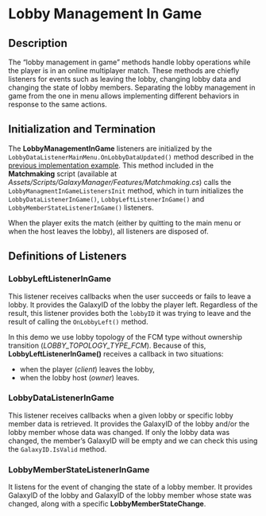 # Lobby Management In Game

## Description

The “lobby management in game” methods handle lobby operations while the player is in an online multiplayer match. These methods are chiefly listeners for events such as leaving the lobby, changing lobby data and changing the state of lobby members. Separating the lobby management in game from the one in menu allows implementing different behaviors in response to the same actions.

## Initialization and Termination

The **LobbyManagementInGame** listeners are initialized by the `LobbyDataListenerMainMenu.OnLobbyDataUpdated()` method described in the [previous implementation example](demo-lobby-mgmnt-main-menu-implementation.md#lobbydatalistenermainmenuonlobbydataupdated-callback). This method included in the **Matchmaking** script (available at *Assets/Scripts/GalaxyManager/Features/Matchmaking.cs*) calls the `LobbyManagmentInGameListenersInit` method, which in turn initializes the `LobbyDataListenerInGame()`, `LobbyLeftListenerInGame()` and `LobbyMemberStateListenerInGame()` listeners.

When the player exits the match (either by quitting to the main menu or when the host leaves the lobby), all listeners are disposed of.

## Definitions of Listeners

### LobbyLeftListenerInGame

This listener receives callbacks when the user succeeds or fails to leave a lobby. It provides the GalaxyID of the lobby the player left. Regardless of the result, this listener provides both the `lobbyID` it was trying to leave and the result of calling the `OnLobbyLeft()` method.

In this demo we use lobby topology of the FCM type without ownership transition (*LOBBY_TOPOLOGY_TYPE_FCM*). Because of this, **LobbyLeftListenerInGame()** receives a callback in two situations:

- when the player (*client*) leaves the lobby,
- when the lobby host (*owner*) leaves.

### LobbyDataListenerInGame

This listener receives callbacks when a given lobby or specific lobby member data is retrieved. It provides the GalaxyID of the lobby and/or the lobby member whose data was changed. If only the lobby data was changed, the member’s GalaxyID will be empty and we can check this using the `GalaxyID.IsValid` method.

### LobbyMemberStateListenerInGame

It listens for the event of changing the state of a lobby member. It provides GalaxyID of the lobby and GalaxyID of the lobby member whose state was changed, along with a specific **LobbyMemberStateChange**.